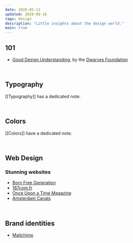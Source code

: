 ```yaml
---
date: 2020-05-12
updated: 2020-09-16
tags: design
description: "Little insights about the design world."
main: true
---
```

## 101

- [Good Design Understanding](https://dwarves.foundation/n/good-design-understanding/ "Good Design Understanding on Dwarves' Foundation website"), by the [Dwarves Foundation](https://dwarves.foundation "The Dwarves Foundation website")

<br>

## Typography

[[Typography]] has a dedicated note.

<br>

## Colors

[[Colors]] have a dedicated note.

<br>

## Web Design

### Stunning websites

- [Born Free Generation](https://www.bornfreegeneration.com)
- [187com.fr](https://187com.fr)
- [Once Upon a Time Magazine](https://www.onceuponatimemag.com)
- [Amsterdam Canals](https://canals-amsterdam.nl)

<br>

## Brand identities

- [Mailchimp](https://mailchimp.com/design "Mailchimp design page")
